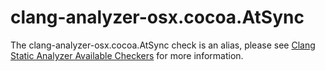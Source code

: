 # clang-analyzer-osx.cocoa.AtSync

The clang-analyzer-osx.cocoa.AtSync check is an alias, please see [Clang
Static Analyzer Available
Checkers](https://clang.llvm.org/docs/analyzer/checkers.html#osx-cocoa-atsync)
for more information.
